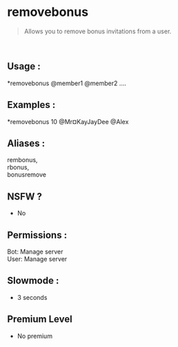 # removebonus

> Allows you to remove bonus invitations from a user.

<br>

## Usage :

*removebonus <quantity> @member1 @member2 ....

## Examples :

*removebonus 10 @Mr¤KayJayDee @Alex

## Aliases :

rembonus,
<br>rbonus,
<br>bonusremove

## NSFW ?

- No

## Permissions :

Bot: Manage server
<br>
User: Manage server

## Slowmode :

- 3 seconds

## Premium Level

- No premium